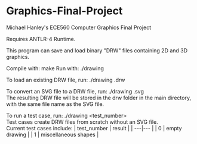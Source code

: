 # Graphics-Final-Project
Michael Hanley's ECE560 Computer Graphics Final Project

Requires ANTLR-4 Runtime.

This program can save and load binary "DRW" files containing 2D and 3D graphics. 

Compile with: make
Run with: ./drawing <args>

To load an existing DRW file, run: ./drawing <file name>.drw

To convert an SVG file to a DRW file, run: ./drawing <file name>.svg
<br>The resulting DRW file will be stored in the drw folder in the main directory, with the same file name as the SVG file.

To run a test case, run: ./drawing <test_number>
<br>Test cases create DRW files from scratch without an SVG file.
<br>Current test cases include:
| test_number | result |
| ---|--- |
| 0 | empty drawing |
| 1 | miscellaneous shapes |
